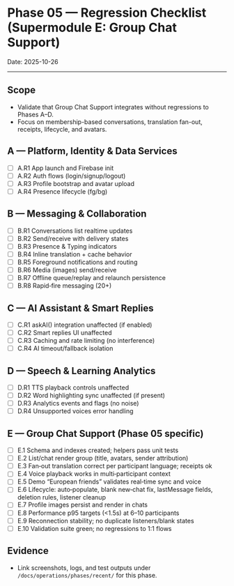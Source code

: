 # Phase 05 — Regression Checklist (Supermodule E: Group Chat Support)

Date: 2025-10-26

---

## Scope
- Validate that Group Chat Support integrates without regressions to Phases A–D.
- Focus on membership-based conversations, translation fan-out, receipts, lifecycle, and avatars.

## A — Platform, Identity & Data Services
- [ ] A.R1 App launch and Firebase init
- [ ] A.R2 Auth flows (login/signup/logout)
- [ ] A.R3 Profile bootstrap and avatar upload
- [ ] A.R4 Presence lifecycle (fg/bg)

## B — Messaging & Collaboration
- [ ] B.R1 Conversations list realtime updates
- [ ] B.R2 Send/receive with delivery states
- [ ] B.R3 Presence & Typing indicators
- [ ] B.R4 Inline translation + cache behavior
- [ ] B.R5 Foreground notifications and routing
- [ ] B.R6 Media (images) send/receive
- [ ] B.R7 Offline queue/replay and relaunch persistence
- [ ] B.R8 Rapid‑fire messaging (20+)

## C — AI Assistant & Smart Replies
- [ ] C.R1 askAI() integration unaffected (if enabled)
- [ ] C.R2 Smart replies UI unaffected
- [ ] C.R3 Caching and rate limiting (no interference)
- [ ] C.R4 AI timeout/fallback isolation

## D — Speech & Learning Analytics
- [ ] D.R1 TTS playback controls unaffected
- [ ] D.R2 Word highlighting sync unaffected (if present)
- [ ] D.R3 Analytics events and flags (no noise)
- [ ] D.R4 Unsupported voices error handling

## E — Group Chat Support (Phase 05 specific)
- [ ] E.1 Schema and indexes created; helpers pass unit tests
- [ ] E.2 List/chat render group (title, avatars, sender attribution)
- [ ] E.3 Fan‑out translation correct per participant language; receipts ok
- [ ] E.4 Voice playback works in multi‑participant context
- [ ] E.5 Demo “European friends” validates real‑time sync and voice
- [ ] E.6 Lifecycle: auto‑populate, blank new‑chat fix, lastMessage fields, deletion rules, listener cleanup
- [ ] E.7 Profile images persist and render in chats
- [ ] E.8 Performance p95 targets (<1.5s) at 6–10 participants
- [ ] E.9 Reconnection stability; no duplicate listeners/blank states
- [ ] E.10 Validation suite green; no regressions to 1:1 flows

## Evidence
- Link screenshots, logs, and test outputs under `/docs/operations/phases/recent/` for this phase.
